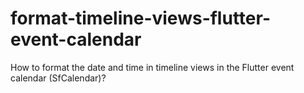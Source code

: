 # format-timeline-views-flutter-event-calendar
How to format the date and time in timeline views in the Flutter event calendar (SfCalendar)? 
